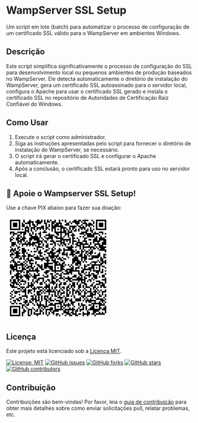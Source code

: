 # WampServer SSL Setup

Um script em lote (batch) para automatizar o processo de configuração de um certificado SSL válido para o WampServer em ambientes Windows.

## Descrição

Este script simplifica significativamente o processo de configuração do SSL para desenvolvimento local ou pequenos ambientes de produção baseados no WampServer. Ele detecta automaticamente o diretório de instalação do WampServer, gera um certificado SSL autoassinado para o servidor local, configura o Apache para usar o certificado SSL gerado e instala o certificado SSL no repositório de Autoridades de Certificação Raiz Confiável do Windows.

## Como Usar

1. Execute o script como administrador.
2. Siga as instruções apresentadas pelo script para fornecer o diretório de instalação do WampServer, se necessário.
3. O script irá gerar o certificado SSL e configurar o Apache automaticamente.
4. Após a conclusão, o certificado SSL estará pronto para uso no servidor local.
 
## 🌟 Apoie o Wampserver SSL Setup!

Use a chave PIX abaixo para fazer sua doação:


![QRCODE PIX](https://raw.githubusercontent.com/abmvdigital/wampserver-ssl-setup/main/QRCODE_PIX.png)

## Licença

Este projeto está licenciado sob a [Licença MIT](LICENSE).

[![License: MIT](https://img.shields.io/badge/License-MIT-yellow.svg)](https://opensource.org/licenses/MIT) [![GitHub issues](https://img.shields.io/github/issues/abmvdigital/wampserver-ssl-setup)](https://github.com/abmvdigital/wampserver-ssl-setup/issues) [![GitHub forks](https://img.shields.io/github/forks/abmvdigital/wampserver-ssl-setup)](https://github.com/abmvdigital/wampserver-ssl-setup/network) [![GitHub stars](https://img.shields.io/github/stars/abmvdigital/wampserver-ssl-setup)](https://github.com/abmvdigital/wampserver-ssl-setup/stargazers) [![GitHub contributors](https://img.shields.io/github/contributors/abmvdigital/wampserver-ssl-setup)](https://github.com/abmvdigital/wampserver-ssl-setup/graphs/contributors)

## Contribuição

Contribuições são bem-vindas! Por favor, leia o [guia de contribuição](CONTRIBUTING.md) para obter mais detalhes sobre como enviar solicitações pull, relatar problemas, etc.
